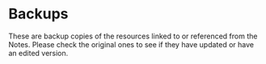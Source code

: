 # Backups

These are backup copies of the resources linked to or referenced from the Notes. Please check the original ones to see if they have updated or have an edited version.